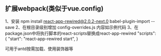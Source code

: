 ## 扩展webpack(类似于vue.config)
1、安装 npm install react-app-rewired@2.0.2-next.0 babel-plugin-import --save
2、在根目录级别增加 config-overrides.js 内容如示例代码
3、在package.json中将执行脚本的react-scripts替换成react-app-rewired
"scripts": {
  "start": "react-app-rewired start",
}

可用于antd按需加载、使用装饰器等

